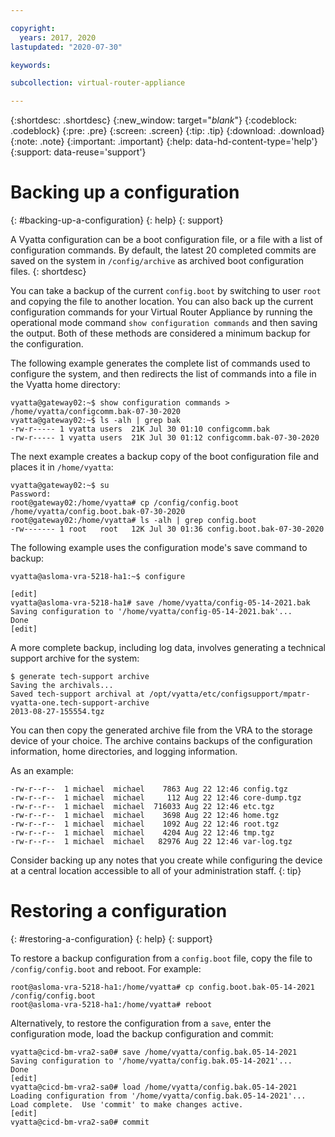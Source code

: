 ```yaml
---

copyright:
  years: 2017, 2020
lastupdated: "2020-07-30"

keywords: 

subcollection: virtual-router-appliance

---
```


{:shortdesc: .shortdesc}
{:new_window: target="_blank_"}
{:codeblock: .codeblock}
{:pre: .pre}
{:screen: .screen}
{:tip: .tip}
{:download: .download}
{:note: .note}
{:important: .important}
{:help: data-hd-content-type='help'}
{:support: data-reuse='support'}

# Backing up a configuration
{: #backing-up-a-configuration}
{: help}
{: support}

A Vyatta configuration can be a boot configuration file, or a file with a list of configuration commands. By default, the latest 20 completed commits are saved on the system in `/config/archive` as archived boot configuration files.
{: shortdesc}

You can take a backup of the current `config.boot` by switching to user `root` and copying the file to another location. You can also back up the current configuration commands for your Virtual Router Appliance by running the operational mode command `show configuration commands` and then saving the output. Both of these methods are considered a minimum backup for the configuration.

The following example generates the complete list of commands used to configure the system, and then redirects the list of commands into a file in the Vyatta home directory:

```
vyatta@gateway02:~$ show configuration commands > /home/vyatta/configcomm.bak-07-30-2020
vyatta@gateway02:~$ ls -alh | grep bak
-rw-r----- 1 vyatta users  21K Jul 30 01:10 configcomm.bak
-rw-r----- 1 vyatta users  21K Jul 30 01:12 configcomm.bak-07-30-2020
```

The next example creates a backup copy of the boot configuration file and places it in `/home/vyatta`:

```
vyatta@gateway02:~$ su
Password:
root@gateway02:/home/vyatta# cp /config/config.boot /home/vyatta/config.boot.bak-07-30-2020
root@gateway02:/home/vyatta# ls -alh | grep config.boot
-rw------- 1 root   root   12K Jul 30 01:36 config.boot.bak-07-30-2020
```

The following example uses the configuration mode's save command to backup:

```
vyatta@asloma-vra-5218-ha1:~$ configure

[edit]
vyatta@asloma-vra-5218-ha1# save /home/vyatta/config-05-14-2021.bak
Saving configuration to '/home/vyatta/config-05-14-2021.bak'...
Done
[edit]
```

A more complete backup, including log data, involves generating a technical support archive for the system:

```
$ generate tech-support archive
Saving the archivals...
Saved tech-support archival at /opt/vyatta/etc/configsupport/mpatr-vyatta-one.tech-support-archive
2013-08-27-155554.tgz
```

You can then copy the generated archive file from the VRA to the storage device of your choice. The archive contains backups of the configuration information, home directories, and logging information.

As an example:

```
-rw-r--r--  1 michael  michael    7863 Aug 22 12:46 config.tgz
-rw-r--r--  1 michael  michael     112 Aug 22 12:46 core-dump.tgz
-rw-r--r--  1 michael  michael  716033 Aug 22 12:46 etc.tgz
-rw-r--r--  1 michael  michael    3698 Aug 22 12:46 home.tgz
-rw-r--r--  1 michael  michael    1092 Aug 22 12:46 root.tgz
-rw-r--r--  1 michael  michael    4204 Aug 22 12:46 tmp.tgz
-rw-r--r--  1 michael  michael   82976 Aug 22 12:46 var-log.tgz
```

Consider backing up any notes that you create while configuring the device at a central location accessible to all of your administration staff.
{: tip}

# Restoring a configuration
{: #restoring-a-configuration}
{: help}
{: support}

To restore a backup configuration from a `config.boot` file, copy the file to `/config/config.boot` and reboot. For example:

```
root@asloma-vra-5218-ha1:/home/vyatta# cp config.boot.bak-05-14-2021 /config/config.boot
root@asloma-vra-5218-ha1:/home/vyatta# reboot
```

Alternatively, to restore the configuration from a `save`, enter the configuration mode, load the backup configuration and commit:

```
vyatta@cicd-bm-vra2-sa0# save /home/vyatta/config.bak.05-14-2021
Saving configuration to '/home/vyatta/config.bak.05-14-2021'...
Done
[edit]
vyatta@cicd-bm-vra2-sa0# load /home/vyatta/config.bak.05-14-2021
Loading configuration from '/home/vyatta/config.bak.05-14-2021'...
Load complete.  Use 'commit' to make changes active.
[edit]
vyatta@cicd-bm-vra2-sa0# commit
```
